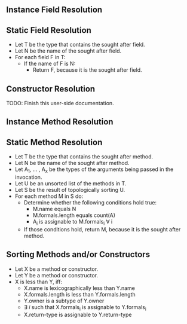 ## Instance Field Resolution

## Static Field Resolution

+ Let T be the type that contains the sought after field.
+ Let N be the name of the sought after field. 
+ For each field F in T:
    + If the name of F is N:
        + Return F, because it is the sought after field. 

## Constructor Resolution

TODO: Finish this user-side documentation. 

## Instance Method Resolution

## Static Method Resolution 

+ Let T be the type that contains the sought after method. 
+ Let N be the name of the sought after method. 
+ Let A<sub>1</sub>, ... , A<sub>x</sub> be the types of the arguments being passed in the invocation.
+ Let U be an unsorted list of the methods in T.
+ Let S be the result of topologically sorting U.
+ For each method M in S do:
    + Determine whether the following conditions hold true:
        + M.name equals N
        + M.formals.length equals count(A)
        + A<sub>i</sub> is assignable to M.formals<sub>i</sub> ∀ i
    + If those conditions hold, return M, because it is the sought after method. 

## Sorting Methods and/or Constructors

+ Let X be a method or constructor. 
+ Let Y be a method or constructor. 
+ X is less than Y, iff:
    + X.name is lexicographically less than Y.name
    + X.formals.length is less than Y.formals.length
    + Y.owner is a subtype of Y.owner
    + ∃ <i>i</i> such that X.formals<sub>i</sub> is assignable to Y.formals<sub>i</sub> 
    + X.return-type is assignable to Y.return-type